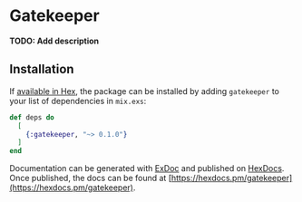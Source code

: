 # Gatekeeper

**TODO: Add description**

## Installation

If [available in Hex](https://hex.pm/docs/publish), the package can be installed
by adding `gatekeeper` to your list of dependencies in `mix.exs`:

```elixir
def deps do
  [
    {:gatekeeper, "~> 0.1.0"}
  ]
end
```

Documentation can be generated with [ExDoc](https://github.com/elixir-lang/ex_doc)
and published on [HexDocs](https://hexdocs.pm). Once published, the docs can
be found at [https://hexdocs.pm/gatekeeper](https://hexdocs.pm/gatekeeper).

